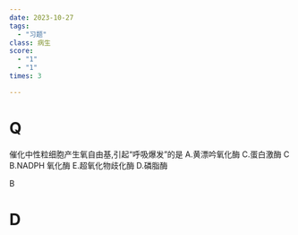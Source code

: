 ```yaml
---
date: 2023-10-27
tags:
  - "习题"
class: 病生
score:
  - "1"
  - "1"
times: 3

---
```



# Q
催化中性粒细胞产生氧自由基,引起“呼吸爆发”的是
A.黄漂吟氧化酶
C.蛋白激酶 C
B.NADPH 氧化酶
E.超氧化物歧化酶
D.磷脂酶



B





# D